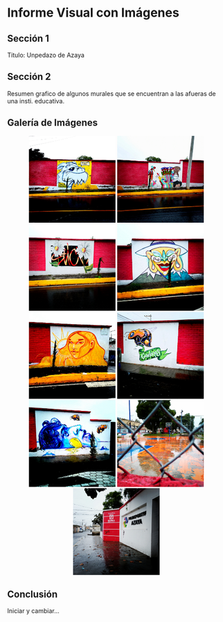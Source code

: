 
# Informe Visual con Imágenes

## Sección 1

Titulo: Unpedazo de Azaya

## Sección 2

Resumen grafico de algunos murales que se encuentran a las afueras de una insti. educativa.

## Galería de Imágenes

<p align="center">
  <img src="IMG_20240103_152605_903 - copia.jpg" width="200" alt="Imagen 1">
  <img src="IMG_20240103_152616_174 - copia.jpg" width="200" alt="Imagen 2">
  <img src="IMG_20240103_152746_516 - copia.jpg" width="200" alt="Imagen 3">
  <img src="IMG_20240103_152755_824 - copia.jpg" width="200" alt="Imagen 4">
  <img src="IMG_20240103_152804_407 - copia.jpg" width="200" alt="Imagen 5">
  <img src="IMG_20240103_152824_712.jpg" width="200" alt="Imagen 6">
  <img src="IMG_20240103_152831_193.jpg" width="200" alt="Imagen 7">
  <img src="IMG_20240103_153645_1000.jpg" width="200" alt="Imagen 8">
  <img src="IMG_20240103_153800_889.jpg" width="200" alt="Imagen 9">
  
</p>

<!-- Puedes agregar más imágenes según sea necesario -->

## Conclusión

Iniciar y cambiar...


